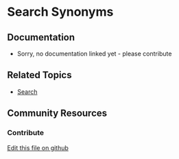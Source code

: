 # Search Synonyms

## Documentation

* Sorry, no documentation linked yet - please contribute

## Related Topics

* [Search](https://portal.liferay.dev/docs/7-2/user/-/knowledge_base/u/search)

## Community Resources

### Contribute

[Edit this file on github](https://github.com/olafk/controlpanel-documentation-docs/blob/master/md/72en/com_liferay_portal_search_tuning_synonyms_web_internal_portlet_SynonymsPortlet.md)
